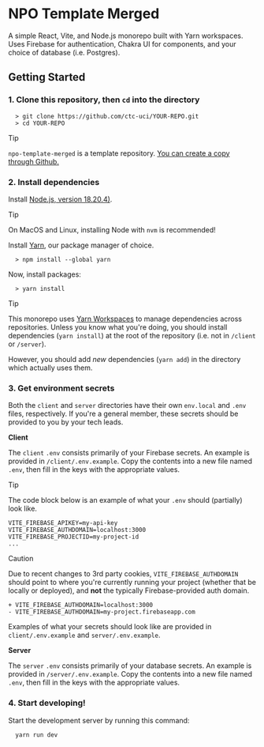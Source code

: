 # NPO Template Merged

A simple React, Vite, and Node.js monorepo built with Yarn workspaces. Uses Firebase for authentication, Chakra UI for components, and your choice of database (i.e. Postgres).

## Getting Started

### 1. Clone this repository, then `cd` into the directory

```shell
  > git clone https://github.com/ctc-uci/YOUR-REPO.git
  > cd YOUR-REPO
```

> [!TIP]
> `npo-template-merged` is a template repository. [You can create a copy through Github.](https://docs.github.com/en/repositories/creating-and-managing-repositories/creating-a-repository-from-a-template)

### 2. Install dependencies

Install [Node.js, version 18.20.4)](https://nodejs.org/en/download/package-manager). 

> [!TIP]
> On MacOS and Linux, installing Node with `nvm` is recommended!

Install [Yarn](https://classic.yarnpkg.com/lang/en/), our package manager of choice.

```shell
  > npm install --global yarn
```

Now, install packages:

```shell
  > yarn install
```

> [!TIP]
> This monorepo uses [Yarn Workspaces](https://classic.yarnpkg.com/lang/en/docs/workspaces/) to manage dependencies across repositories. Unless you know what you're doing, you should install dependencies (`yarn install`) at the root of the repository (i.e. not in `/client` or `/server`).
> 
> However, you should add _new_ dependencies (`yarn add`) in the directory which actually uses them.

### 3. Get environment secrets

Both the `client` and `server` directories have their own `env.local` and `.env` files, respectively. If you're a general member, these secrets should be provided to you by your tech leads. 

**Client**

The `client` `.env` consists primarily of your Firebase secrets. An example is provided in `/client/.env.example`. Copy the contents into a new file named `.env`, then fill in the keys with the appropriate values.

> [!TIP]
> The code block below is an example of what your `.env` should (partially) look like.

```shell
VITE_FIREBASE_APIKEY=my-api-key
VITE_FIREBASE_AUTHDOMAIN=localhost:3000
VITE_FIREBASE_PROJECTID=my-project-id
...
```

> [!CAUTION]
> Due to recent changes to 3rd party cookies, `VITE_FIREBASE_AUTHDOMAIN` should point to where you're currently running your project (whether that be locally or deployed), and **not** the typically Firebase-provided auth domain. 

```shell
+ VITE_FIREBASE_AUTHDOMAIN=localhost:3000
- VITE_FIREBASE_AUTHDOMAIN=my-project.firebaseapp.com
```
Examples of what your secrets should look like are provided in `client/.env.example` and `server/.env.example`.

**Server**

The `server` `.env` consists primarily of your database secrets. An example is provided in `/server/.env.example`. Copy the contents into a new file named `.env`, then fill in the keys with the appropriate values.

### 4. Start developing!

Start the development server by running this command:

```shell
  yarn run dev
```